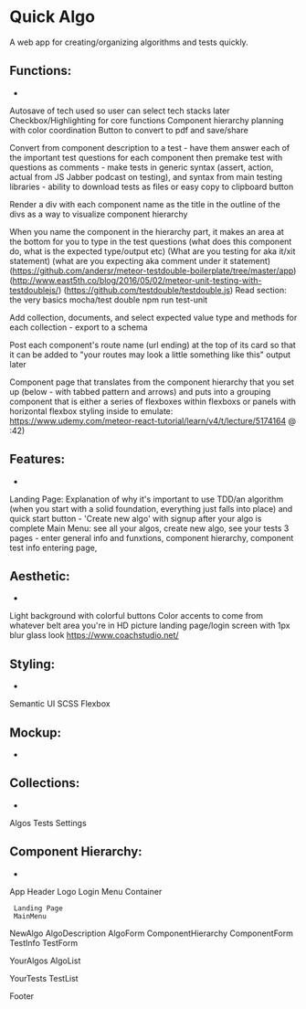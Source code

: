 # Quick Algo
A web app for creating/organizing algorithms and tests quickly.


## Functions:
-
Autosave of tech used so user can select tech stacks later
Checkbox/Highlighting for core functions
Component hierarchy planning with color coordination
Button to convert to pdf and save/share

Convert from component description to a test - have them answer each of the important test questions for each component then premake test with questions as comments - make tests in generic syntax (assert, action, actual from JS Jabber podcast on testing), and syntax from main testing libraries - ability to download tests as files or easy copy to clipboard button

Render a div with each component name as the title in the outline of the divs as a way to visualize component hierarchy

When you name the component in the hierarchy part, it makes an area at the bottom for you to type in the test questions (what does this component do, what is the expected type/output etc) (What are you testing for aka it/xit statement) (what are you expecting aka comment under it statement) (https://github.com/andersr/meteor-testdouble-boilerplate/tree/master/app)
(http://www.east5th.co/blog/2016/05/02/meteor-unit-testing-with-testdoublejs/)
(https://github.com/testdouble/testdouble.js) Read section: the very basics
mocha/test double
npm run test-unit

Add collection, documents, and select expected value type and methods for each collection - export to a schema

Post each component's route name (url ending) at the top of its card so that it can be added to "your routes may look a little something like this" output later

Component page that translates from the component hierarchy that you set up (below - with tabbed pattern and arrows) and puts into a grouping component that is either a series of flexboxes within flexboxs or panels with horizontal flexbox styling inside to emulate: https://www.udemy.com/meteor-react-tutorial/learn/v4/t/lecture/5174164 @ :42)

## Features:
-
Landing Page: Explanation of why it's important to use TDD/an algorithm (when you start with a solid foundation, everything just falls into place) and quick start button - 'Create new algo' with signup after your algo is complete
Main Menu: see all your algos, create new algo, see your tests 
3 pages - enter general info and funxtions, component hierarchy, component test info entering page,

## Aesthetic:
-
Light background with colorful buttons
Color accents to come from whatever belt area you're in
HD picture landing page/login screen with 1px blur glass look
https://www.coachstudio.net/

## Styling:
-
Semantic UI
SCSS
Flexbox

## Mockup:
-


## Collections:
-
Algos
Tests
Settings

## Component Hierarchy:
-

App
Header
     Logo
     Login
     Menu
Container
    
     Landing Page
     MainMenu

NewAlgo
     AlgoDescription
         AlgoForm
     ComponentHierarchy
         ComponentForm
     TestInfo
         TestForm


YourAlgos
     AlgoList


YourTests
     TestList

Footer
     
               
